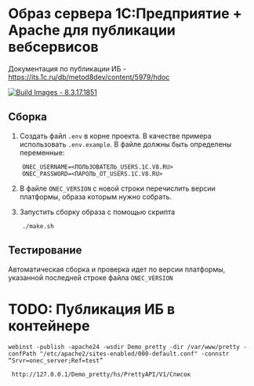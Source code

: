 # Образ сервера 1С:Предприятие + Apache для публикации вебсервисов

Документация по публикации ИБ - https://its.1c.ru/db/metod8dev/content/5979/hdoc

[![Build Images - 8.3.17.1851](https://github.com/TheDemonCat/onec-server-ws/actions/workflows/ci.yaml/badge.svg)](https://github.com/TheDemonCat/onec-server/actions/workflows/ci.yaml)

## Сборка 

1. Создать файл `.env` в корне проекта. В качестве примера использовать `.env.example`. В файле должны быть определены переменные:
```
    ONEC_USERNAME=<ПОЛЬЗОВАТЕЛЬ_USERS.1C.V8.RU>
    ONEC_PASSWORD=<ПАРОЛЬ_ОТ_USERS.1C.V8.RU>
```

2. В файле `ONEC_VERSION` с новой строки перечислить версии платформы, образа которым нужно собрать.

3. Запустить сборку образа с помощью скрипта

```
    ./make.sh
```

## Тестирование

Автоматическая сборка и проверка идет по версии платформы, указанной последней строке файла `ONEC_VERSION`


# TODO: Публикация ИБ в контейнере

```
webinst -publish -apache24 -wsdir Demo_pretty -dir /var/www/pretty -confPath "/etc/apache2/sites-enabled/000-default.conf" -connstr “Srvr=onec_server;Ref=test”

 http://127.0.0.1/Demo_pretty/hs/PrettyAPI/V1/Список


```
